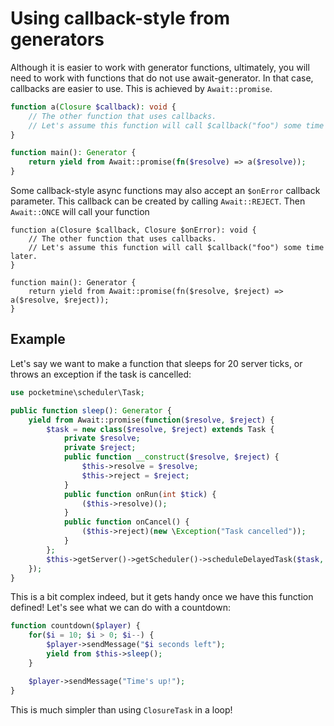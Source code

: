 # Using callback-style from generators
Although it is easier to work with generator functions,
ultimately, you will need to work with functions that do not use await-generator.
In that case, callbacks are easier to use.
This is achieved by `Await::promise`.

```php
function a(Closure $callback): void {
	// The other function that uses callbacks.
	// Let's assume this function will call $callback("foo") some time later.
}

function main(): Generator {
	return yield from Await::promise(fn($resolve) => a($resolve));
}
```

Some callback-style async functions may also accept an `$onError` callback parameter.
This callback can be created by calling `Await::REJECT`.
Then `Await::ONCE` will call your function 

```
function a(Closure $callback, Closure $onError): void {
	// The other function that uses callbacks.
	// Let's assume this function will call $callback("foo") some time later.
}

function main(): Generator {
	return yield from Await::promise(fn($resolve, $reject) => a($resolve, $reject));
}
```

## Example
Let's say we want to make a function that sleeps for 20 server ticks,
or throws an exception if the task is cancelled:

```php
use pocketmine\scheduler\Task;

public function sleep(): Generator {
	yield from Await::promise(function($resolve, $reject) {
		$task = new class($resolve, $reject) extends Task {
			private $resolve;
			private $reject;
			public function __construct($resolve, $reject) {
				$this->resolve = $resolve;
				$this->reject = $reject;
			}
			public function onRun(int $tick) {
				($this->resolve)();
			}
			public function onCancel() {
				($this->reject)(new \Exception("Task cancelled"));
			}
		};
		$this->getServer()->getScheduler()->scheduleDelayedTask($task, 20);
	});
}
```

This is a bit complex indeed, but it gets handy once we have this function defined!
Let's see what we can do with a countdown:

```php
function countdown($player) {
	for($i = 10; $i > 0; $i--) {
		$player->sendMessage("$i seconds left");
		yield from $this->sleep();
	}

	$player->sendMessage("Time's up!");
}
```

This is much simpler than using `ClosureTask` in a loop!
